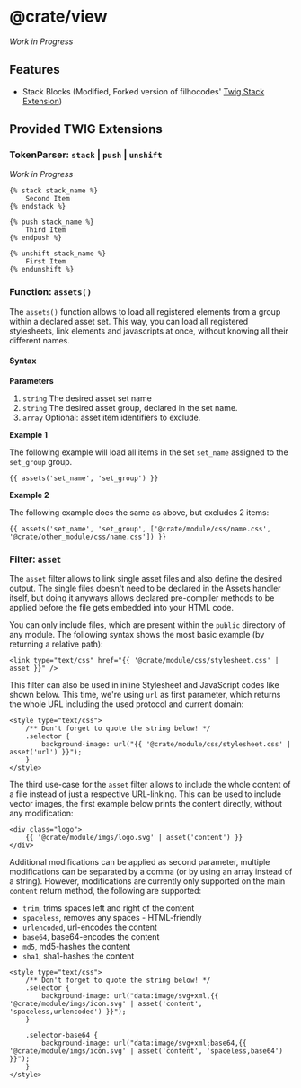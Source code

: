 @crate/view
===========

*Work in Progress*


Features
--------

- Stack Blocks (Modified, Forked version of filhocodes' [Twig Stack Extension](https://github.com/filhocodes/twig-stack-extension))


Provided TWIG Extensions
------------------------

### TokenParser: `stack` | `push` | `unshift`
*Work in Progress*

```twig
{% stack stack_name %}
    Second Item
{% endstack %}

{% push stack_name %}
    Third Item
{% endpush %}

{% unshift stack_name %}
    First Item
{% endunshift %}
```

### Function: `assets()`
The `assets()` function allows to load all registered elements from a group within a declared asset 
set. This way, you can load all registered stylesheets, link elements and javascripts at once, 
without knowing all their different names.

#### Syntax

**Parameters**
1. `string` The desired asset set name 
2. `string` The desired asset group, declared in the set name.
3. `array` Optional: asset item identifiers to exclude.


**Example 1**

The following example will load all items in the set `set_name` assigned to the `set_group` group.

```twig
{{ assets('set_name', 'set_group') }}
```


**Example 2**

The following example does the same as above, but excludes 2 items:

```twig
{{ assets('set_name', 'set_group', ['@crate/module/css/name.css', '@crate/other_module/css/name.css']) }}
```


### Filter: `asset`
The `asset` filter allows to link single asset files and also define the desired output. The single 
files doesn't need to be declared in the Assets handler itself, but doing it anyways allows declared 
pre-compiler methods to be applied before the file gets embedded into your HTML code.

You can only include files, which are present within the `public` directory of any module. The 
following syntax shows the most basic example (by returning a relative path):

```twig
<link type="text/css" href="{{ '@crate/module/css/stylesheet.css' | asset }}" />
```

This filter can also be used in inline Stylesheet and JavaScript codes like shown below. This time, 
we're using `url` as first parameter, which returns the whole URL including the used protocol and 
current domain:

```twig
<style type="text/css">
    /** Don't forget to quote the string below! */
    .selector {
        background-image: url("{{ '@crate/module/css/stylesheet.css' | asset('url') }}");
    }
</style>
```

The third use-case for the `asset` filter allows to include the whole content of a file instead of 
just a respective URL-linking. This can be used to include vector images, the first example below 
prints the content directly, without any modification:

```twig
<div class="logo">
    {{ '@crate/module/imgs/logo.svg' | asset('content') }}
</div>
```

Additional modifications can be applied as second parameter, multiple modifications can be 
separated by a comma (or by using an array instead of a string). However, modifications are 
currently only supported on the main `content` return method, the following are supported:

- `trim`, trims spaces left and right of the content
- `spaceless`, removes any spaces - HTML-friendly
- `urlencoded`, url-encodes the content
- `base64`, base64-encodes the content
- `md5`, md5-hashes the content
- `sha1`, sha1-hashes the content

```twig
<style type="text/css">
    /** Don't forget to quote the string below! */
    .selector {
        background-image: url("data:image/svg+xml,{{ '@crate/module/imgs/icon.svg' | asset('content', 'spaceless,urlencoded') }}");
    }
    
    .selector-base64 {
        background-image: url("data:image/svg+xml;base64,{{ '@crate/module/imgs/icon.svg' | asset('content', 'spaceless,base64') }}");
    }
</style>
```
